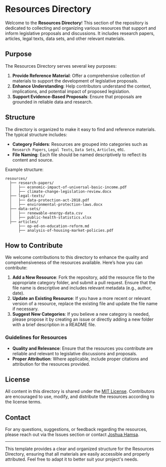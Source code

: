 # Resources Directory

Welcome to the **Resources Directory**! This section of the repository is dedicated to collecting and organizing various resources that support and inform legislative proposals and discussions. It includes research papers, articles, legal texts, data sets, and other relevant materials.

## Purpose

The Resources Directory serves several key purposes:

1. **Provide Reference Material**: Offer a comprehensive collection of materials to support the development of legislative proposals.
2. **Enhance Understanding**: Help contributors understand the context, implications, and potential impact of proposed legislation.
3. **Support Evidence-Based Proposals**: Ensure that proposals are grounded in reliable data and research.

## Structure

The directory is organized to make it easy to find and reference materials. The typical structure includes:

- **Category Folders**: Resources are grouped into categories such as `Research Papers`, `Legal Texts`, `Data Sets`, `Articles`, etc.
- **File Naming**: Each file should be named descriptively to reflect its content and source.

Example structure:
```
resources/
  ├── research-papers/
  │   ├── economic-impact-of-universal-basic-income.pdf
  │   ├── climate-change-legislation-review.docx
  ├── legal-texts/
  │   ├── data-protection-act-2018.pdf
  │   ├── environmental-protection-laws.docx
  ├── data-sets/
  │   ├── renewable-energy-data.csv
  │   ├── public-health-statistics.xlsx
  ├── articles/
      ├── op-ed-on-education-reform.md
      ├── analysis-of-housing-market-policies.pdf
```

## How to Contribute

We welcome contributions to this directory to enhance the quality and comprehensiveness of the resources available. Here’s how you can contribute:

1. **Add a New Resource**: Fork the repository, add the resource file to the appropriate category folder, and submit a pull request. Ensure that the file name is descriptive and includes relevant metadata (e.g., author, date).
2. **Update an Existing Resource**: If you have a more recent or relevant version of a resource, replace the existing file and update the file name if necessary.
3. **Suggest New Categories**: If you believe a new category is needed, please propose it by creating an issue or directly adding a new folder with a brief description in a README file.

### Guidelines for Resources

- **Quality and Relevance**: Ensure that the resources you contribute are reliable and relevant to legislative discussions and proposals.
- **Proper Attribution**: Where applicable, include proper citations and attribution for the resources provided.

## License

All content in this directory is shared under the [MIT License](../LICENSE). Contributors are encouraged to use, modify, and distribute the resources according to the license terms.

## Contact

For any questions, suggestions, or feedback regarding the resources, please reach out via the Issues section or contact [Joshua Hamsa](https://github.com/joshuahamsa).

---

This template provides a clear and organized structure for the Resources Directory, ensuring that all materials are easily accessible and properly attributed. Feel free to adapt it to better suit your project's needs.

